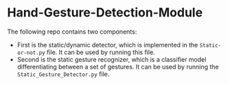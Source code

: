 # Hand-Gesture-Detection-Module
The following repo contains two components:
- First is the static/dynamic detector, which is implemented in the `Static-or-not.py` file. It can be used by running this file.
- Second is the static gesture recognizer, which is a classifier model differentiating between a set of gestures. It can be used by running the `Static_Gesture_Detector.py` file. 

